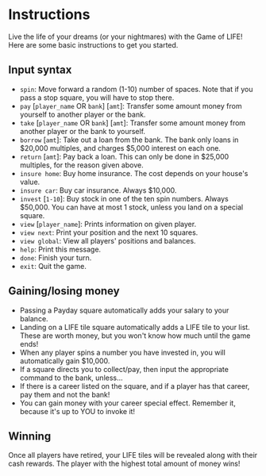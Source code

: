 
# Instructions

Live the life of your dreams (or your nightmares) with
the Game of LIFE! Here are some basic instructions to
get you started.

## Input syntax
- `spin`: Move forward a random (1-10) number of spaces.
  Note that if you pass a stop square, you will have to
  stop there.
- `pay` [`player_name` OR `bank`] [`amt`]: Transfer some amount
  money from yourself to another player or the bank.
- `take` [`player_name` OR `bank`] [`amt`]: Transfer some amount
  money from another player or the bank to yourself.
- `borrow` [`amt`]: Take out a loan from the bank. The bank only
  loans in $20,000 multiples, and charges $5,000 interest
  on each one.
- `return` [`amt`]: Pay back a loan. This can only be done
  in $25,000 multiples, for the reason given above.
- `insure home`: Buy home insurance. The cost depends
  on your house's value.
- `insure car`: Buy car insurance. Always $10,000.
- `invest` [`1-10`]: Buy stock in one of the ten spin numbers.
  Always $50,000. You can have at most 1 stock, unless you
  land on a special square. 
- `view` [`player_name`]: Prints information on given player.
- `view next`: Print your position and the next 10 squares.
- `view global`: View all players' positions and balances.
- `help`: Print this message.
- `done`: Finish your turn.
- `exit`: Quit the game.

## Gaining/losing money
- Passing a Payday square automatically adds your salary
to your balance.
- Landing on a LIFE tile square automatically adds a LIFE
tile to your list. These are worth money, but you won't know
how much until the game ends!
- When any player spins a number you have invested in,
you will automatically gain $10,000.
- If a square directs you to collect/pay, then input the
appropriate command to the bank, unless...
- If there is a career listed on the square, and if a
player has that career, pay them and not the bank!
- You can gain money with your career special effect.
Remember it, because it's up to YOU to invoke it!

## Winning
Once all players have retired, your LIFE tiles will be
revealed along with their cash rewards. The player with
the highest total amount of money wins!
